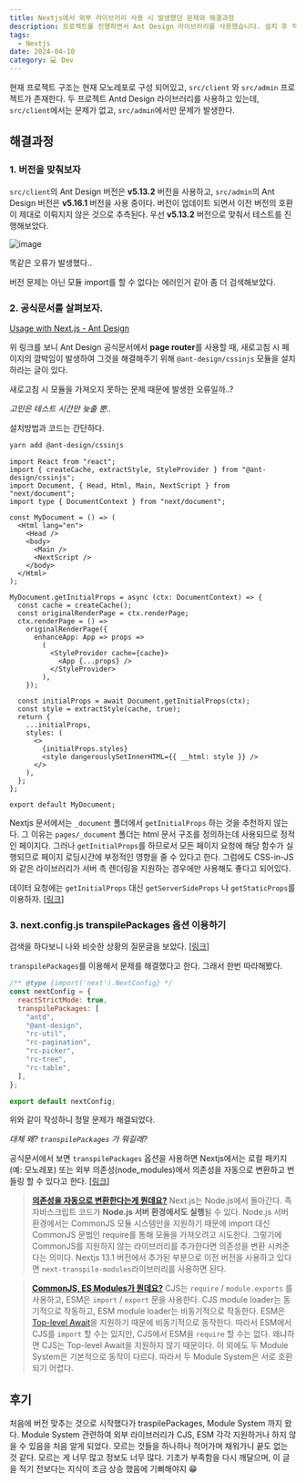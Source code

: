 ```yaml
---
title: Nextjs에서 외부 라이브러리 사용 시 발생했던 문제와 해결과정
description: 프로젝트를 진행하면서 Ant Design 라이브러리를 사용했습니다. 설치 후 적용 시 문제가 발생했고, 해결했던 과정들을 풀면서 잘 모르는 키워드들은 한번 더 적어보았습니다.
tags:
  - Nextjs
date: 2024-04-10
category: 💻 Dev
---
```


현재 프로젝트 구조는 현재 모노레포로 구성 되어있고, `src/client` 와 `src/admin` 프로젝트가 존재한다.
두 프로젝트 Antd Design 라이브러리를 사용하고 있는데, `src/client`에서는 문제가 없고, `src/admin`에서만 문제가 발생한다.

## 해결과정

### 1. 버전을 맞춰보자

`src/client`의 Ant Design 버전은 **v5.13.2** 버전을 사용하고, `src/admin`의 Ant Design 버전은 **v5.16.1** 버전을 사용 중이다. 버전이 업데이트 되면서 이전 버전의 호환이 제대로 이뤄지지 않은 것으로 추측된다.
우선 **v5.13.2** 버전으로 맞춰서 테스트를 진행해보았다.

![image](/images/cannot-use-import-in-nextjs.png)

똑같은 오류가 발생했다..

버전 문제는 아닌 모듈 import를 할 수 없다는 에러인거 같아 좀 더 검색해보았다.

### 2. 공식문서를 살펴보자.

[Usage with Next.js - Ant Design](https://ant.design/docs/react/use-with-next#using-pages-router)

위 링크를 보니 Ant Design 공식문서에서 **page router**를 사용할 때, 새로고침 시 페이지의 깜박임이 발생하여 그것을 해결해주기 위해 `@ant-design/cssinjs` 모듈을 설치하라는 글이 있다.

새로고침 시 모듈을 가져오지 못하는 문제 때문에 발생한 오류일까..?

_고민은 테스트 시간만 늦출 뿐.._

설치방법과 코드는 간단하다.

```bash
yarn add @ant-design/cssinjs
```

```tsx:pages/_document.tsx
import React from "react";
import { createCache, extractStyle, StyleProvider } from "@ant-design/cssinjs";
import Document, { Head, Html, Main, NextScript } from "next/document";
import type { DocumentContext } from "next/document";

const MyDocument = () => (
  <Html lang="en">
    <Head />
    <body>
      <Main />
      <NextScript />
    </body>
  </Html>
);

MyDocument.getInitialProps = async (ctx: DocumentContext) => {
  const cache = createCache();
  const originalRenderPage = ctx.renderPage;
  ctx.renderPage = () =>
    originalRenderPage({
      enhanceApp: App => props =>
        (
          <StyleProvider cache={cache}>
            <App {...props} />
          </StyleProvider>
        ),
    });

  const initialProps = await Document.getInitialProps(ctx);
  const style = extractStyle(cache, true);
  return {
    ...initialProps,
    styles: (
      <>
        {initialProps.styles}
        <style dangerouslySetInnerHTML={{ __html: style }} />
      </>
    ),
  };
};

export default MyDocument;
```

Nextjs 문서에서는 `_document` 폴더에서 `getInitialProps` 하는 것을 추천하지 않는다.
그 이유는 `pages/_document` 폴더는 html 문서 구조를 정의하는데 사용되므로 정적인 페이지다. 그러나 `getInitialProps`를 하므로서 모든 페이지 요청에 해당 함수가 실행되므로 페이지 로딩시간에 부정적인 영향을 줄 수 있다고 한다.
그럼에도 CSS-in-JS와 같은 라이브러리가 서버 측 렌더링을 지원하는 경우에만 사용해도 좋다고 되어있다.

데이터 요청에는 `getInitialProps` 대신 `getServerSideProps` 나 `getStaticProps`를 이용하자. [[링크](https://nextjs.org/docs/pages/building-your-application/routing/custom-document#customizing-renderpage)]

### 3. next.config.js transpilePackages 옵션 이용하기

검색을 하다보니 나와 비슷한 상황의 질문글을 보았다. [[링크](https://www.inflearn.com/questions/1087222/next-13-14버전으로-하고-있는데-antd에서-다음과같은-오류가-발생합니다)]

`transpilePackages`를 이용해서 문제를 해결했다고 한다. 그래서 한번 따라해봤다.

```jsx:next.config.js
/** @type {import('next').NextConfig} */
const nextConfig = {
  reactStrictMode: true,
  transpilePackages: [
    "antd",
    "@ant-design",
    "rc-util",
    "rc-pagination",
    "rc-picker",
    "rc-tree",
    "rc-table",
  ],
};

export default nextConfig;
```

위와 같이 작성하니 정말 문제가 해결되었다.

_대체 왜? `transpilePackages` 가 뭐길래?_

공식문서에서 보면 `transpilePackages` 옵션을 사용하면 Nextjs에서는 로컬 패키지(예: 모노레포) 또는 외부 의존성(node_modules)에서 의존성을 자동으로 변환하고 번들링 할 수 있다고 한다. [[링크](https://nextjs.org/docs/app/api-reference/next-config-js/transpilePackages)]

> [**의존성을 자동으로 변환한다는게 뭔데요?**](https://fe-developers.kakaoent.com/2023/230420-beyond-solving-problem-part-1/)
> Next.js는 Node.js에서 돌아간다. 즉 자바스크립트 코드가 **Node.js 서버 환경에서도 실행**될 수 있다.
> Node.js 서버 환경에서는 CommonJS 모듈 시스템만을 지원하기 때문에 import 대신 CommonJS 문법인 require를 통해 모듈을 가져오려고 시도한다.
> 그렇기에 CommonJS를 지원하지 않는 라이브러리를 추가한다면 의존성을 변환 시켜준다는 의미다.
> Nextjs 13.1 버전에서 추가된 부분으로 이전 버전을 사용하고 있다면 `next-transpile-modules`라이브러리를 사용하면 된다.

> [**CommonJS, ES Modules가 뭔데요?**](https://toss.tech/article/commonjs-esm-exports-field)
> CJS는 `require` / `module.exports` 를 사용하고, ESM은 `import` / `export` 문을 사용한다.
> CJS module loader는 동기적으로 작동하고, ESM module loader는 비동기적으로 작동한다.
> ESM은 [Top-level Await](https://nodejs.org/api/esm.html#top-level-await)을 지원하기 때문에 비동기적으로 동작한다.
> 따라서 ESM에서 CJS를 `import` 할 수는 있지만, CJS에서 ESM을 `require` 할 수는 없다. 왜냐하면 CJS는 Top-level Await을 지원하지 않기 때문이다.
> 이 외에도 두 Module System은 기본적으로 동작이 다르다.
> 따라서 두 Module System은 서로 호환되기 어렵다.

## 후기

처음에 버전 맞추는 것으로 시작했다가 traspilePackages, Module System 까지 왔다.
Module System 관련하여 외부 라이브러리가 CJS, ESM 각각 지원하거나 하지 않을 수 있음을 처음 알게 되었다.
모르는 것들을 하나하나 적어가며 채워가니 끝도 없는 것 같다. 모르는 게 너무 많고 정보도 너무 많다.
기초가 부족함을 다시 깨달으며, 이 글을 적기 전보다는 지식이 조금 상승 했음에 기뻐해야지 😁
